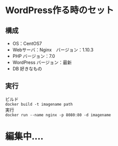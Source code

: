 # WordPress作る時のセット
## 構成
- OS：CentOS7
- Webサーバ：Nginx　バージョン：1.10.3
- PHP バージョン：7.0
- WordPress バージョン：最新
- DB 好きなもの  

## 実行
ビルド  
`docker build -t imagename path`   
実行  
`docker run --name nginx -p 8080:80 -d imagename`

# 編集中....
